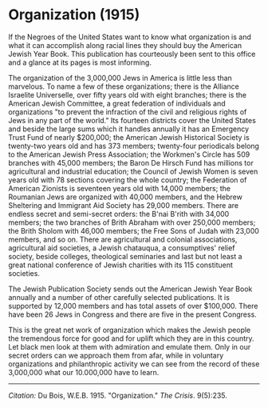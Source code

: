 <!--
title:   Organization
author:  Du Bois, W.E.B.
journal: The Crisis
year:    1915
volume:  9
issue:   5
pages:   235
-->
# Organization (1915)

If the Negroes of the United States want to know what organization is and what it can accomplish along racial lines they should buy the American Jewish Year Book. This publication has courteously been sent to this office and a glance at its pages is most informing.

The organization of the 3,000,000 Jews in America is little less than marvelous. To name a few of these organizations; there is the Alliance Israelite Universelle, over fifty years old with eight branches; there is the American Jewish Committee, a great federation of individuals and organizations "to prevent the infraction of the civil and religious rights of Jews in any part of the world." Its fourteen districts cover the United States and beside the large sums which it handles annually it has an Emergency Trust Fund of nearly $200,000; the American Jewish Historical Society is twenty-two years old and has 373 members; twenty-four periodicals belong to the American Jewish Press Association; the Workmen's Circle has 509 branches with 45,000 members; the Baron De Hirsch Fund has millions tor agricultural and industrial education; the Council of Jewish Women is seven years old with 78 sections covering the whole country; the Federation of American Zionists is seventeen years old with 14,000 members; the Roumanian Jews are organized with 40,000 members, and the Hebrew Sheltering and Immigrant Aid Society has 29,000 members. There are endless secret and semi-secret orders: the B'nai B'rith with 34,000 members; the two branches of Brith Abraham with over 250,000 members; the Brith Sholom with 46,000 members; the Free Sons of Judah with 23,000 members, and so on. There are agricultural and colonial associations, agricultural aid societies, a Jewish chatauqua, a consumptives' relief society, beside colleges, theological seminaries and last but not least a great national conference of Jewish charities with its 115 constituent societies.

The Jewish Publication Society sends out the American Jewish Year Book annually and a number of other carefully selected publications. It is supported by 12,000 members and has total assets of over $100,000. There have been 26 Jews in Congress and there are five in the present Congress.

This is the great net work of organization which makes the Jewish people the tremendous force for good and for uplift which they are in this country. Let black men look at them with admiration and emulate them. Only in our secret orders can we approach them from afar, while in voluntary organizations and philanthropic activity we can see from the record of these 3,000,000 what our 10.000,000 have to learn.


______________
*Citation:* Du Bois, W.E.B.  1915. "Organization." *The Crisis*. 9(5):235.
